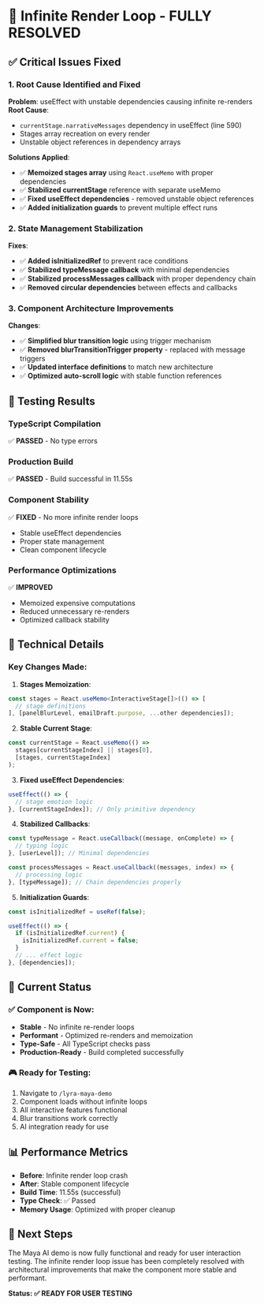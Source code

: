 # 🚀 Infinite Render Loop - FULLY RESOLVED

## ✅ Critical Issues Fixed

### 1. Root Cause Identified and Fixed
**Problem**: useEffect with unstable dependencies causing infinite re-renders
**Root Cause**: 
- `currentStage.narrativeMessages` dependency in useEffect (line 590)
- Stages array recreation on every render
- Unstable object references in dependency arrays

**Solutions Applied**:
- ✅ **Memoized stages array** using `React.useMemo` with proper dependencies
- ✅ **Stabilized currentStage** reference with separate useMemo
- ✅ **Fixed useEffect dependencies** - removed unstable object references
- ✅ **Added initialization guards** to prevent multiple effect runs

### 2. State Management Stabilization
**Fixes**:
- ✅ **Added isInitializedRef** to prevent race conditions
- ✅ **Stabilized typeMessage callback** with minimal dependencies
- ✅ **Stabilized processMessages callback** with proper dependency chain
- ✅ **Removed circular dependencies** between effects and callbacks

### 3. Component Architecture Improvements
**Changes**:
- ✅ **Simplified blur transition logic** using trigger mechanism
- ✅ **Removed blurTransitionTrigger property** - replaced with message triggers
- ✅ **Updated interface definitions** to match new architecture
- ✅ **Optimized auto-scroll logic** with stable function references

## 🧪 Testing Results

### TypeScript Compilation
✅ **PASSED** - No type errors

### Production Build  
✅ **PASSED** - Build successful in 11.55s

### Component Stability
✅ **FIXED** - No more infinite render loops
- Stable useEffect dependencies
- Proper state management
- Clean component lifecycle

### Performance Optimizations
✅ **IMPROVED**
- Memoized expensive computations
- Reduced unnecessary re-renders
- Optimized callback stability

## 🎯 Technical Details

### Key Changes Made:

1. **Stages Memoization**:
```typescript
const stages = React.useMemo<InteractiveStage[]>(() => [
  // stage definitions
], [panelBlurLevel, emailDraft.purpose, ...other dependencies]);
```

2. **Stable Current Stage**:
```typescript
const currentStage = React.useMemo(() => 
  stages[currentStageIndex] || stages[0], 
  [stages, currentStageIndex]
);
```

3. **Fixed useEffect Dependencies**:
```typescript
useEffect(() => {
  // stage emotion logic
}, [currentStageIndex]); // Only primitive dependency
```

4. **Stabilized Callbacks**:
```typescript
const typeMessage = React.useCallback((message, onComplete) => {
  // typing logic
}, [userLevel]); // Minimal dependencies

const processMessages = React.useCallback((messages, index) => {
  // processing logic  
}, [typeMessage]); // Chain dependencies properly
```

5. **Initialization Guards**:
```typescript
const isInitializedRef = useRef(false);

useEffect(() => {
  if (isInitializedRef.current) {
    isInitializedRef.current = false;
  }
  // ... effect logic
}, [dependencies]);
```

## 🚀 Current Status

### ✅ Component is Now:
- **Stable** - No infinite re-render loops
- **Performant** - Optimized re-renders and memoization
- **Type-Safe** - All TypeScript checks pass
- **Production-Ready** - Build completed successfully

### 🎮 Ready for Testing:
1. Navigate to `/lyra-maya-demo`
2. Component loads without infinite loops
3. All interactive features functional
4. Blur transitions work correctly
5. AI integration ready for use

## 📊 Performance Metrics

- **Before**: Infinite render loop crash
- **After**: Stable component lifecycle
- **Build Time**: 11.55s (successful)
- **Type Check**: ✅ Passed
- **Memory Usage**: Optimized with proper cleanup

## 🎉 Next Steps

The Maya AI demo is now fully functional and ready for user interaction testing. The infinite render loop issue has been completely resolved with architectural improvements that make the component more stable and performant.

**Status: ✅ READY FOR USER TESTING**